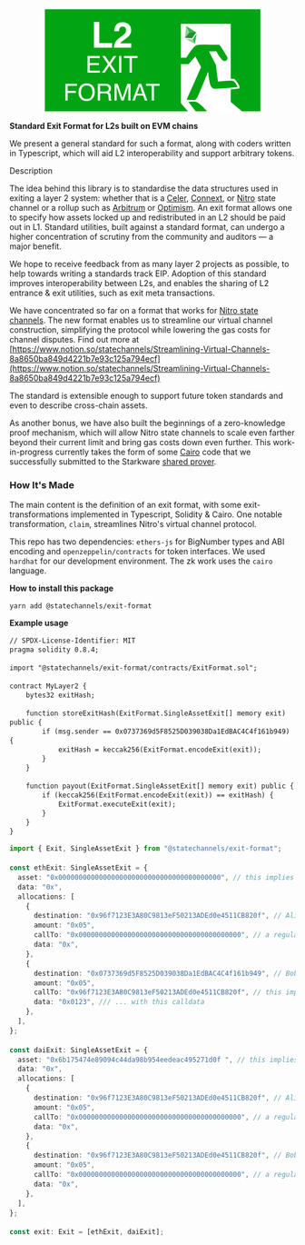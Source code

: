 <p align="center">
  <img src="logo.png" />
</p>

**Standard Exit Format for L2s built on EVM chains**

We present a general standard for such a format, along with coders written in Typescript, which will aid L2 interoperability and support arbitrary tokens.


Description

The idea behind this library is to standardise the data structures used in exiting a layer 2 system: whether that is a [Celer](https://www.celer.network/), [Connext](https://connext.network/), or [Nitro](https://statechannels.org/) state channel or a rollup such as [Arbitrum](https://offchainlabs.com/) or [Optimism](https://optimism.io/). An exit format allows one to specify how assets locked up and redistributed in an L2 should be paid out in L1. Standard utilities, built against a standard format, can undergo a higher concentration of scrutiny from the community and auditors — a major benefit.

We hope to receive feedback from as many layer 2 projects as possible, to help towards writing a standards track EIP. Adoption of this standard improves interoperability between L2s, and enables the sharing of L2 entrance & exit utilities, such as exit meta transactions. 

We have concentrated so far on a format that works for [Nitro state channels](https://medium.com/magmo/nitro-protocol-c49b50f59df7). The new format enables us to streamline our virtual channel construction, simplifying the protocol while lowering the gas costs for channel disputes. Find out more at [https://www.notion.so/statechannels/Streamlining-Virtual-Channels-8a8650ba849d4221b7e93c125a794ecf](https://www.notion.so/statechannels/Streamlining-Virtual-Channels-8a8650ba849d4221b7e93c125a794ecf)

The standard is extensible enough to support future token standards and even to describe cross-chain assets.

As another bonus, we have also built the beginnings of a zero-knowledge proof mechanism, which will allow Nitro state channels to scale even farther beyond their current limit and bring gas costs down even further. This work-in-progress currently takes the form of some [Cairo](https://www.cairo-lang.org/) code that we successfully submitted to the Starkware [shared prover](https://www.cairo-lang.org/docs/sharp.html).

### How It's Made

The main content is the definition of an exit format, with some exit-transformations implemented in Typescript, Solidity & Cairo. One notable transformation, `claim`, streamlines Nitro's virtual channel protocol.

This repo has two dependencies: `ethers-js` for BigNumber types and ABI encoding and `openzeppelin/contracts` for token interfaces. We used `hardhat` for our development environment. The zk work uses the `cairo` language.

**How to install this package**
```shell
yarn add @statechannels/exit-format
```

**Example usage**

```solidity
// SPDX-License-Identifier: MIT
pragma solidity 0.8.4;

import "@statechannels/exit-format/contracts/ExitFormat.sol";

contract MyLayer2 {
    bytes32 exitHash;

    function storeExitHash(ExitFormat.SingleAssetExit[] memory exit) public {
        if (msg.sender == 0x0737369d5F8525D039038Da1EdBAC4C4f161b949) {
            exitHash = keccak256(ExitFormat.encodeExit(exit));
        }
    }

    function payout(ExitFormat.SingleAssetExit[] memory exit) public {
        if (keccak256(ExitFormat.encodeExit(exit)) == exitHash) {
            ExitFormat.executeExit(exit);
        }
    }
}
```

```typescript
import { Exit, SingleAssetExit } from "@statechannels/exit-format";

const ethExit: SingleAssetExit = {
  asset: "0x0000000000000000000000000000000000000000", // this implies an ETH token
  data: "0x",
  allocations: [
    {
      destination: "0x96f7123E3A80C9813eF50213ADEd0e4511CB820f", // Alice
      amount: "0x05",
      callTo: "0x0000000000000000000000000000000000000000", // a regular ETH transfer
      data: "0x",
    },
    {
      destination: "0x0737369d5F8525D039038Da1EdBAC4C4f161b949", // Bob
      amount: "0x05",
      callTo: "0x96f7123E3A80C9813eF50213ADEd0e4511CB820f", // this implies "call a WithdrawHelper"
      data: "0x0123", /// ... with this calldata
    },
  ],
};

const daiExit: SingleAssetExit = {
  asset: "0x6b175474e89094c44da98b954eedeac495271d0f ", // this implies DAI (an ERC20 token)
  data: "0x",
  allocations: [
    {
      destination: "0x96f7123E3A80C9813eF50213ADEd0e4511CB820f", // Alice
      amount: "0x05",
      callTo: "0x0000000000000000000000000000000000000000", // a regular ERC20.transfer
      data: "0x",
    },
    {
      destination: "0x96f7123E3A80C9813eF50213ADEd0e4511CB820f", // Bob
      amount: "0x05",
      callTo: "0x0000000000000000000000000000000000000000", // a regular ERC20.transfer
      data: "0x",
    },
  ],
};

const exit: Exit = [ethExit, daiExit];
```
